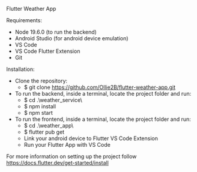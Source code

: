 Flutter Weather App

Requirements: 
-	Node 19.6.0 (to run the backend)
-	Android Studio (for android device emulation)
-	VS Code
-	VS Code Flutter Extension
-	Git

Installation:
- Clone the repository:
  - $ git clone https://github.com/Ollie2B/flutter-weather-app.git
- To run the backend, inside a terminal, locate the project folder and run:
  - $ cd .\weather_service\
  - $ npm install
  - $ npm start
- To run the frontend, inside a terminal, locate the project folder and run:
  - $ cd .\weather_app\
  - $ flutter pub get
  - Link your android device to Flutter VS Code Extension
  - Run your Flutter App with VS Code

For more information on setting up the project follow https://docs.flutter.dev/get-started/install
